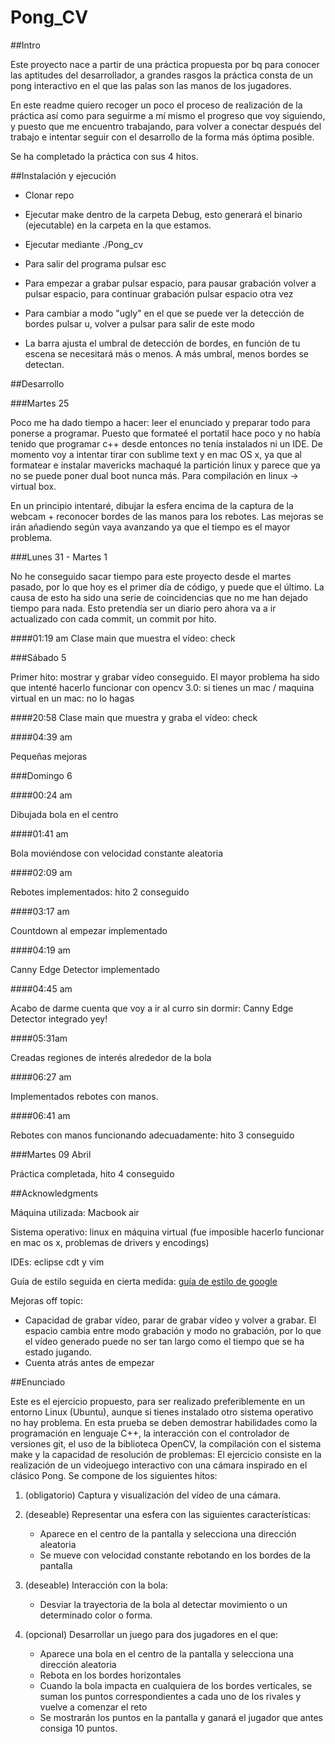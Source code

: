 Pong_CV
========================

##Intro

Este proyecto nace a partir de una práctica propuesta por bq para conocer las aptitudes del desarrollador, a grandes rasgos la práctica consta de un pong interactivo en el que las palas son las manos de los jugadores.

En este readme quiero recoger un poco el proceso de realización de la práctica así como para seguirme a mí mismo el progreso que voy siguiendo, y puesto que me encuentro trabajando, para volver a conectar después del trabajo e intentar seguir con el desarrollo de la forma más óptima posible.

Se ha completado la práctica con sus 4 hitos.

##Instalación y ejecución

+ Clonar repo

+ Ejecutar make dentro de la carpeta Debug, esto generará el binario (ejecutable) en la carpeta en la que estamos.

+ Ejecutar mediante ./Pong_cv

+ Para salir del programa pulsar esc

+ Para empezar a grabar pulsar espacio, para pausar grabación volver a pulsar espacio, para continuar grabación pulsar espacio otra vez

+ Para cambiar a modo "ugly" en el que se puede ver la detección de bordes pulsar u, volver a pulsar para salir de este modo

+ La barra ajusta el umbral de detección de bordes, en función de tu escena se necesitará más o menos. A más umbral, menos bordes se detectan.

##Desarrollo

###Martes 25

Poco me ha dado tiempo a hacer: leer el enunciado y preparar todo para ponerse a programar. Puesto que formateé el portatil hace poco y no había tenido que programar c++ desde entonces no tenía instalados ni un IDE. De momento voy a intentar tirar con sublime text y en mac OS x, ya que al formatear e instalar mavericks machaqué la partición linux y parece que ya no se puede poner dual boot nunca más. Para compilación en linux -> virtual box.

En un principio intentaré, dibujar la esfera encima de la captura de la webcam + reconocer bordes de las manos para los rebotes. Las mejoras se irán añadiendo según vaya avanzando ya que el tiempo es el mayor problema.

###Lunes 31 - Martes 1

No he conseguido sacar tiempo para este proyecto desde el martes pasado, por lo que hoy es el primer día de código, y puede que el último. La causa de esto ha sido una serie de coincidencias que no me han dejado tiempo para nada. Esto pretendía ser un diario pero ahora va a ir actualizado con cada commit, un commit por hito.

####01:19 am 
Clase main que muestra el vídeo: check

###Sábado 5

Primer hito: mostrar y grabar vídeo conseguido. El mayor problema ha sido que intenté hacerlo funcionar con opencv 3.0: si tienes un mac / maquina virtual en un mac: no lo hagas

####20:58 
Clase main que muestra y graba el vídeo: check

####04:39 am

Pequeñas mejoras

###Domingo 6

####00:24 am

Dibujada bola en el centro

####01:41 am

Bola moviéndose con velocidad constante aleatoria

####02:09 am

Rebotes implementados: hito 2 conseguido

####03:17 am

Countdown al empezar implementado

####04:19 am

Canny Edge Detector implementado

####04:45 am

Acabo de darme cuenta que voy a ir al curro sin dormir: Canny Edge Detector integrado yey!

####05:31am

Creadas regiones de interés alrededor de la bola 

####06:27 am

Implementados rebotes con manos.

####06:41 am

Rebotes con manos funcionando adecuadamente: hito 3 conseguido

###Martes 09 Abril

Práctica completada, hito 4 conseguido

##Acknowledgments

Máquina utilizada: Macbook air 

Sistema operativo: linux en máquina virtual (fue imposible hacerlo funcionar en mac os x, problemas de drivers y encodings)

IDEs: eclipse cdt y vim

Guía de estilo seguida en cierta medida: [guía de estilo de google](http://google-styleguide.googlecode.com/svn/trunk/cppguide.xml)

Mejoras off topic:
- Capacidad de grabar vídeo, parar de grabar vídeo y volver a grabar. El espacio cambia entre modo grabación y modo no grabación, por lo que el vídeo generado puede no ser tan largo como el tiempo que se ha estado jugando.
- Cuenta atrás antes de empezar


##Enunciado

Este es el ejercicio propuesto, para ser realizado preferiblemente en un entorno Linux (Ubuntu), aunque si tienes instalado otro sistema operativo no hay problema.
En esta prueba se deben demostrar habilidades como la programación en lenguaje C++, la interacción con el controlador de versiones git, el uso de la biblioteca OpenCV, la compilación con el sistema make y la capacidad de resolución de problemas:
El ejercicio consiste en la realización de un videojuego interactivo con una cámara inspirado en el clásico Pong. Se compone de los siguientes hitos:

1. (obligatorio) Captura y visualización del vídeo de una cámara.

2. (deseable) Representar una esfera con las siguientes características:

	* Aparece en el centro de la pantalla y selecciona una dirección aleatoria
	* Se mueve con velocidad constante rebotando en los bordes de la pantalla

3. (deseable) Interacción con la bola:

	* Desviar la trayectoria de la bola al detectar movimiento o un determinado color o forma.

4. (opcional) Desarrollar un juego para dos jugadores en el que:
	* Aparece una bola en el centro de la pantalla y selecciona una dirección aleatoria
	* Rebota en los bordes horizontales
	* Cuando la bola impacta en cualquiera de los bordes verticales, se suman los puntos correspondientes a
	cada uno de los rivales y vuelve a comenzar el reto
	* Se mostrarán los puntos en la pantalla y ganará el jugador que antes consiga 10 puntos.

